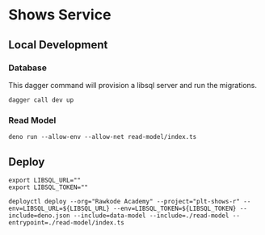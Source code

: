 # Shows Service

## Local Development

### Database

This dagger command will provision a libsql server and run the migrations.

```shell '{"name": "dev"}'
dagger call dev up
```

### Read Model

```shell '{"name": "read-model"}'
deno run --allow-env --allow-net read-model/index.ts
```

## Deploy

```shell '{"name": "deploy"}'
export LIBSQL_URL=""
export LIBSQL_TOKEN=""

deployctl deploy --org="Rawkode Academy" --project="plt-shows-r" --env=LIBSQL_URL=${LIBSQL_URL} --env=LIBSQL_TOKEN=${LIBSQL_TOKEN} --include=deno.json --include=data-model --include=./read-model --entrypoint=./read-model/index.ts
```
